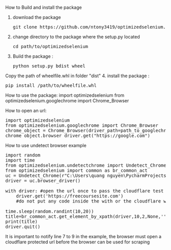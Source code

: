 How to Build and install the package
1. download the package
   <pre>git clone https://github.com/ntony3419/optimizedselenium.git --depth 1 --branch=master
</pre>

2. change directory to the package where the setup.py located
   <pre>cd path/to/optimizedselenium</pre>
3. Build the package : 
   <pre>python setup.py bdist_wheel</pre>
   
Copy the path of wheelfile.whl in folder "dist"
4. install the package : 
   <pre>pip install /path/to/wheelfile.whl</pre>

How to use the package:
import optimizedselenium
from optimizedselenium.googlechrome import Chrome_Browser

How to open an url:

<pre>
import optimizedselenium
from optimizedselenium.googlechrome import Chrome_Browser
chrome_object = Chrome_Browser(driver_path=path_to_googlechrome.exe, profile_path="C://google/Profile/, profile_number=profile 1, window_size=None,maximize=True, headless=False)
chrome_object.browser_driver.get("https://google.com")
</pre>

How to use undetect browser example
<pre>
import random
import time
from optimizedselenium.undetectchrome import Undetect_Chrome
from optimizedselenium import common as br_common_act
uc = Undetect_Chrome(r"C:\Users\quang nguyen\PycharmProjects\python\optimizedselenium\optimizedselenium\chromedriver_91.exe", None, None, None, False, False)
driver = uc.browser_driver()

with driver: #open the url once to pass the cloudflare test
    driver.get('https://freecoursesite.com')
    #do not put any code inside the with or the cloudflare will detect

time.sleep(random.randint(10,20))  
title=br_common_act.get_element_by_xpath(driver,10,2,None,'''(//h2[contains(@class,"title")])[1]''').text
print(title)
driver.quit()
</pre>
It is important to notify line 7 to 9 in the example, the browser must open a cloudflare protected url before the browser can be used for scraping